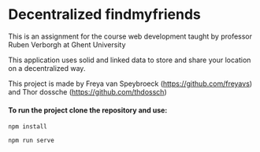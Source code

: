 # Decentralized findmyfriends

This is an assignment for the course web development taught by professor Ruben Verborgh at Ghent University

This application uses solid and linked data to store and share your location on a decentralized way. 

This project is made by Freya van Speybroeck (https://github.com/freyavs) and Thor dossche (https://github.com/thdossch)

#### To run the project clone the repository and use:
```
npm install
```
```
npm run serve
```
